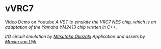 # vVRC7
[Video Demo on Youtube](https://youtu.be/uj4hbFQuj4E)
*A VST to emulate the VRC7 NES chip, which is an adaptation of the Yamaha YM2413 chip written in C++.*


*I/O circuit emulation by [Mitsutaka Okazaki](https://github.com/digital-sound-antiques/emu2413)*
*Application and assets by [Maxim van Dijk](maximvandijk.nl)*
